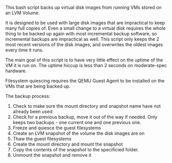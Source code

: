 This bash script backs up virtual disk images from running VMs stored on an LVM Volume.

It is designed to be used with large disk images that are impractical to keep many full copies of. Even a small change to a virtual disk requires the whole thing to be backed up again with most incremental backup software, so incremental backups are impractical as well.
This script only keeps the 2 most recent versions of the disk images, and overwrites the oldest images every time it runs.

The main goal of this script is to have very little effect on the uptime of the VM it is run on. The uptime hiccup is less than 2 seconds on moderate-spec hardware.

Filesystem quiescing requires the QEMU Guest Agent to be installed on the VMs that are being backed up.

The backup process:
1. Check to make sure the mount directory and snapshot name have not already been used
2. Check for a previous backup, move it out of the way if needed. Only keeps two backups - one current one and one previous one.
3. Freeze and quiesce the guest filesystems
4. Create an LVM snapshot of the volume the disk images are on
5. Thaw the guest filesystems
6. Create the mount directory and mount the snapshot
7. Copy the contents of the snapshot to the specificied folder.
8. Unmount the snapshot and remove it